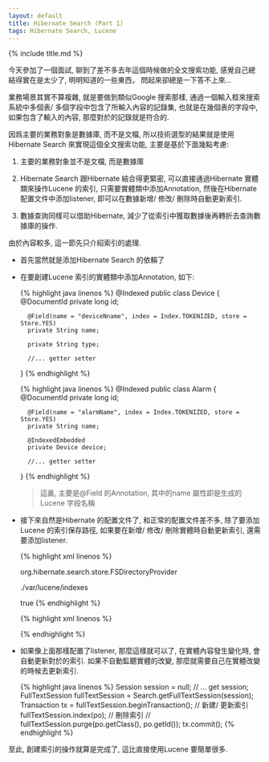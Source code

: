 ```yaml
---
layout: default
title: Hibernate Search (Part 1)
tags: Hibernate Search, Lucene
---
```


{% include title.md %}

今天參加了一個面試, 聊到了差不多去年這個時候做的全文搜索功能, 感覺自己總結得實在是太少了, 明明知道的一些東西， 問起來卻總是一下答不上來...

業務場景其實不算複雜, 就是要做到類似Google 搜索那樣, 通過一個輸入框來搜索系統中多個表/ 多個字段中包含了所輸入內容的記錄集, 也就是在幾個表的字段中, 如果包含了輸入的內容, 那麼對於的記錄就是符合的.

因爲主要的業務對象是數據庫, 而不是文檔, 所以技術選型的結果就是使用Hibernate Search 來實現這個全文搜索功能, 主要是基於下面幾點考慮:

1. 主要的業務對象並不是文檔, 而是數據庫

2. Hibernate Search 跟Hibernate 結合得更緊密, 可以直接通過Hibernate 實體類來操作Lucene 的索引, 只需要實體類中添加Annotation, 然後在Hibernate 配置文件中添加listener, 即可以在數據新增/ 修改/ 刪除時自動更新索引.

3. 數據查詢同樣可以借助Hibernate, 減少了從索引中獲取數據後再轉折去查詢數據庫的操作.

由於內容較多, 這一節先只介紹索引的處理.

- 首先當然就是添加Hibernate Search 的依賴了

- 在要創建Lucene 索引的實體類中添加Annotation, 如下:

    {% highlight java linenos %}
    @Indexed
    public class Device {
        @DocumentId
        private long id;
        
        @Field(name = "deviceNname", index = Index.TOKENIZED, store = Store.YES)
        private String name;
        
        private String type;
        
        //... getter setter
    }
    {% endhighlight %}

    {% highlight java linenos %}
    @Indexed
    public class Alarm {
        @DocumentId
        private long id;
        
        @Field(name = "alarmName", index = Index.TOKENIZED, store = Store.YES)
        private String name;
        
        @IndexedEmbedded
        private Device device;
        
        //... getter setter
    }
    {% endhighlight %}

    > 這裏, 主要是@Field 的Annotation, 其中的name 屬性即是生成的Lucene 字段名稱

- 接下來自然是Hibernate 的配置文件了, 和正常的配置文件差不多, 除了要添加Lucene 的索引保存路徑, 如果要在新增/ 修改/ 刪除實體時自動更新索引, 還需要添加listener.

    {% highlight xml linenos %}
    <!-- 配置索引的保存方式, 這裡配置為使用文件進行保存 -->
    <property name="hibernate.search.default.directory_provider">org.hibernate.search.store.FSDirectoryProvider</property>
    <!-- 配置索引的保存路徑 -->
    <property name="hibernate.search.default.indexBase">./var/lucene/indexes</property>
    <!-- 是否使用listener 監聽實體的改變 -->
    <property name="hibernate.search.autoregister_listeners">true</property>
    {% endhighlight %}

    {% highlight xml linenos %}
    <!-- 這裡沒有直接使用hibernate 的配置方式了, 如果使用spring 進行配置, 則更加簡單 -->
    <event type="post-update">
        <listener class="org.hibernate.search.event.FullTextIndexEventListener" />
    </event>
    <event type="post-insert">
        <listener class="org.hibernate.search.event.FullTextIndexEventListener"/>
    </event>
    <event type="post-delete">
        <listener class="org.hibernate.search.event.FullTextIndexEventListener"/>
    </event>
    
    <event type="post-collection-recreate">
        <listener class="org.hibernate.search.event.FullTextIndexEventListener"/>
    </event>
    <event type="post-collection-remove">
        <listener class="org.hibernate.search.event.FullTextIndexEventListener"/>
    </event>
    <event type="post-collection-update">
        <listener class="org.hibernate.search.event.FullTextIndexEventListener"/>
    </event>
    <event type="flush">
        <listener class="org.hibernate.event.def.DefaultFlushEventListener"/>
    </event>
    {% endhighlight %}

- 如果像上面那樣配置了listener, 那麼這樣就可以了, 在實體內容發生變化時, 會自動更新對於的索引. 如果不自動監聽實體的改變, 那麼就需要自己在實體改變的時候去更新索引.

    {% highlight java linenos %}
    Session session = null; // ... get session;
    FullTextSession fullTextSession = Search.getFullTextSession(session);
    Transaction tx = fullTextSession.beginTransaction();
    // 新建/ 更新索引
    fullTextSession.index(po);
    // 刪除索引
    // fullTextSession.purge(po.getClass(), po.getId());
    tx.commit();
    {% endhighlight %}

至此, 創建索引的操作就算是完成了, 這比直接使用Lucene 要簡單很多.